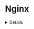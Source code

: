 # Nginx

 <details>

 Nginx is an open source ```web server```.

 NGINX can also function as a ```proxy``` server for email (IMAP, POP3, and SMTP) and a ```reverse proxy``` and load balancer for HTTP, TCP, and UDP servers.

 </details>


